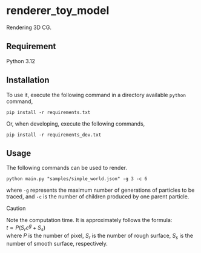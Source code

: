 # renderer_toy_model
Rendering 3D CG.

## Requirement
Python 3.12

## Installation
To use it, execute the following command in a directory available `python` command,
```commandline
pip install -r requirements.txt
```
Or, when developing, execute the following commands,
```commandline
pip install -r requirements_dev.txt
```

## Usage
The following commands can be used to render.
```commandline
python main.py "samples/simple_world.json" -g 3 -c 6
```
where `-g` represents the maximum number of generations of particles to be traced, 
and `-c` is the number of children produced by one parent particle.

> [!CAUTION]
> Note the computation time. It is approximately follows the formula:  
> $t\propto P(S_r c^g + S_s)$  
> where $P$ is the number of pixel, $S_r$ is the number of rough surface, $S_s$ is the number of smooth surface, respectively.